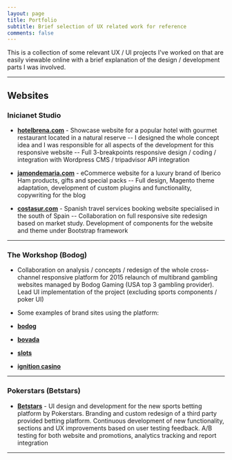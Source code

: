 ```yaml
---
layout: page
title: Portfolio
subtitle: Brief selection of UX related work for reference
comments: false
---
```


This is a collection of some relevant UX / UI projects I've worked on that are easily viewable online with a brief explanation of the design / development parts I was involved.

---

## Websites

### Inicianet Studio

- **[hotelbrena.com](http://www.hotelbrena.com)** - Showcase website for a popular hotel with gourmet restaurant located in a natural reserve
-- I designed the whole concept idea and I was responsible for all aspects of the development for this responsive website 
-- Full 3-breakpoints responsive design / coding / integration with Wordpress CMS / tripadvisor API integration

- **[jamondemaria.com](http://www.jamondemaria.com)** - eCommerce website for a luxury brand of Iberico Ham products, gifts and special packs
-- Full design, Magento theme adaptation, development of custom plugins and functionality, copywriting for the blog

- **[costasur.com](http://www.costasur.com/)** - Spanish travel services booking website specialised in the south of Spain
-- Collaboration on full responsive site redesign based on market study. Development of components for the website and theme under Bootstrap framework 

---

### The Workshop (Bodog)
- Collaboration on analysis / concepts / redesign of the whole cross-channel responsive platform for 2015 relaunch of multibrand gambling websites managed by Bodog Gaming (USA top 3 gambling provider). Lead UI implementation of the project (excluding sports components / poker UI)
- Some examples of brand sites using the platform:

- **[bodog](https://www.bodog.eu/)**

- **[bovada](https://www.bovada.lv/)**

- **[slots](https://www.slots.lv/)**

- **[ignition casino](https://www.ignitioncasino.eu/)**

---

### Pokerstars (Betstars)
- **[Betstars](https://www.betstars.uk/)** - UI design and development for the new sports betting platform by Pokerstars. Branding and custom redesign of a third party provided betting platform. Continuous development of new functionality, sections and UX improvements based on user testing feedback. A/B testing for both website and promotions, analytics tracking and report integration

---
